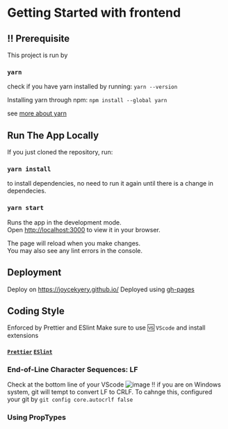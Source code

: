 # Getting Started with frontend

## :bangbang: Prerequisite

This project is run by

### `yarn`

check if you have yarn installed by running:
`yarn --version`

Installing yarn through npm:
`npm install --global yarn`

see [more about yarn](https://classic.yarnpkg.com/en/docs/getting-started)

## Run The App Locally

If you just cloned the repository, run:

### `yarn install`

to install dependencies, no need to run it again until there is a change in dependecies.

### `yarn start`

Runs the app in the development mode.\
Open [http://localhost:3000](http://localhost:3000) to view it in your browser.

The page will reload when you make changes.\
You may also see any lint errors in the console.

## Deployment

Deploy on https://joycekyery.github.io/
Deployed using [gh-pages](https://github.com/tschaub/gh-pages)

## Coding Style

Enforced by Prettier and ESlint
Make sure to use :vs: `VScode` and install extensions

#### [`Prettier`](https://marketplace.visualstudio.com/items?itemName=esbenp.prettier-vscode) [`ESlint`](https://marketplace.visualstudio.com/items?itemName=dbaeumer.vscode-eslint)

### End-of-Line Character Sequences: LF

Check at the bottom line of your VScode
![image](https://user-images.githubusercontent.com/76548593/183066753-b3c8a3b1-89b7-42c4-9007-ae5fa7cc0401.png)
:bangbang: if you are on Windows system, git will tempt to convert LF to CRLF. To cahnge this, configured your git by
`git config core.autocrlf false`

### Using PropTypes
